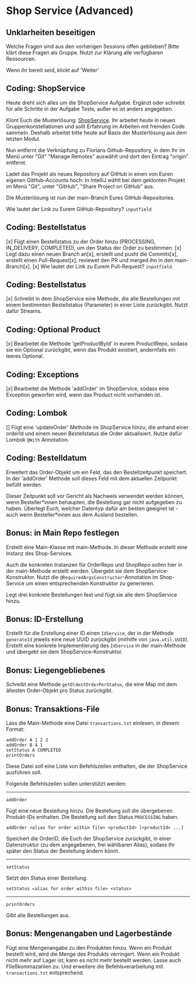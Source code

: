 # Shop Service (Advanced)

## Unklarheiten beseitigen

Welche Fragen sind aus den vorherigen Sessions offen geblieben?
Bitte klärt diese Fragen als Gruppe.
Nutzt zur Klärung alle verfügbaren Ressourcen.

Wenn ihr bereit seid, klickt auf 'Weiter'

## Coding: ShopService

Heute dreht sich alles um die ShopService Aufgabe. Ergänzt oder schreibt für alle Schritte in der Aufgabe Tests, außer es ist anders angegeben.

Klont Euch die Musterlösung: [ShopService](https://github.com/Flooooooooooorian/Recap-Project-Objektorientierung-ShopService). Ihr arbeitet heute in neuen Gruppenkonstellationen und sollt Erfahrung im Arbeiten mit fremden Code sammeln. Deshalb arbeitet bitte heute auf Basis der Musterlösung aus dem letzten Modul.

Nun entfernt die Verknüpfung zu Florians Github-Repository, in dem Ihr im Menü unter "Git" "Manage Remotes" auswählt und dort den Eintrag "origin" entfernt.

Ladet das Projekt als neues Repository auf GitHub in einen von Euren eigenen GitHub-Accounts hoch: In IntelliJ wählt bei dem geklonten Projekt im Menü "Git", unter "GitHub", "Share Project on GitHub" aus.

Die Musterlösung ist nun der main-Branch Eures GitHub-Repositories.

Wie lautet der Link zu Eurem GitHub-Repository?
`inputfield`

## Coding: Bestellstatus

[x]
Fügt einen Bestellstatus zu der Order hinzu (PROCESSING, IN_DELIVERY, COMPLETED), um den Status der Order zu bestimmen.
[x]
Legt dazu einen neuen Branch an[x], erstellt und pusht die Commits[x], erstellt einen Pull-Request[x], reviewet den PR und merged ihn in den main-Branch[x].
[x]
Wie lautet der Link zu Eurem Pull-Request?
`inputfield`

## Coding: Bestellstatus
[x]
Schreibt in dem ShopService eine Methode, die alle Bestellungen mit einem bestimmten Bestellstatus (Parameter) in einer Liste zurückgibt. Nutzt dafür Streams.

## Coding: Optional Product
[x]
Bearbeitet die Methode 'getProductById' in eurem ProductRepo, sodass sie ein Optional<Product> zurückgibt, wenn das Produkt existiert, andernfalls ein leeres Optional.

## Coding: Exceptions
[x]
Bearbeitet die Methode 'addOrder' im ShopService, sodass eine Exception geworfen wird, wenn das Product nicht vorhanden ist.

## Coding: Lombok
[]
Fügt eine 'updateOrder' Methode im ShopService hinzu, die anhand einer orderId und einem neuen Bestellstatus die Order aktualisiert. Nutze dafür Lombok `@With` Annotation.

## Coding: Bestelldatum

Erweitert das Order-Objekt um ein Feld, das den Bestellzeitpunkt speichert. In der 'addOrder' Methode soll dieses Feld mit dem aktuellen Zeitpunkt befüllt werden.

Dieser Zeitpunkt soll vor Gericht als Nachweis verwendet werden können, wenn Besteller\*innen behaupten, die Bestellung gar nicht aufgegeben zu haben. Überlegt Euch, welcher Datentyp dafür am besten geeignet ist - auch wenn Besteller\*innen aus dem Ausland bestellen.

## Bonus: in Main Repo festlegen

Erstellt eine Main-Klasse mit main-Methode. In dieser Methode erstellt eine Instanz des Shop-Services.

Auch die konkreten Instanzen für OrderRepo und ShopRepo sollen hier in der main-Methode erstellt werden. Übergebt sie dem ShopService-Konstruktor. Nutzt die `@RequiredArgsConstructor`-Annotation im Shop-Service um einen entsprechenden Konstruktor zu generieren.

Legt drei konkrete Bestellungen fest und fügt sie alle dem ShopService hinzu.

## Bonus: ID-Erstellung

Erstellt für die Erstellung einer ID einen `IdService`, der in der Methode `generateId` jeweils eine neue UUID zurückgibt (mithilfe von `java.util.UUID`). Erstellt eine konkrete Implementierung des `IdService` in der main-Methode und übergebt sie dem ShopService-Konstruktor.

## Bonus: Liegengebliebenes

Schreibt eine Methode `getOldestOrderPerStatus`, die eine Map mit dem ältesten Order-Objekt pro Status zurückgibt.

## Bonus: Transaktions-File

Lass die Main-Methode eine Datei `transactions.txt` einlesen, in diesem Format:
```
addOrder A 1 2 3
addOrder B 4 1
setStatus A COMPLETED
printOrders
```

Diese Datei soll eine Liste von Befehlszeilen enthalten, die der ShopService ausführen soll.

Folgende Befehlszeilen sollen unterstützt werden:

---

`addOrder`

Fügt eine neue Bestellung hinzu. Die Bestellung soll die übergebenen Produkt-IDs enthalten. Die Bestellung soll den Status `PROCESSING` haben.

`addOrder <alias for order within file> <productId> [<productId> ...]`

Speichert die OrderID, die Euch der ShopService zurückgibt, in einer Datenstruktur (zu dem angegebenen, frei wählbaren Alias), sodass Ihr später den Status der Bestellung ändern könnt.

---

`setStatus`

Setzt den Status einer Bestellung.

`setStatus <alias for order within file> <status>`

---

`printOrders`

Gibt alle Bestellungen aus.

## Bonus: Mengenangaben und Lagerbestände

Fügt eine Mengenangabe zu den Produkten hinzu. Wenn ein Produkt bestellt wird, wird die Menge des Produkts verringert. Wenn ein Produkt nicht mehr auf Lager ist, kann es nicht mehr bestellt werden. Lasse auch Fließkommazahlen zu. Und erweitere die Befehlsverarbeitung mit `transactions.txt` entsprechend.
